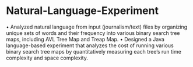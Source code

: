 # Natural-Language-Experiment

• Analyzed natural language from input (journalism/text) files by organizing unique sets of words and their frequency into various binary search tree maps, including AVL Tree Map and Treap Map.
• Designed a Java language-based experiment that analyzes the cost of running various binary search tree maps by quantitatively measuring each tree’s run time complexity and space complexity.
